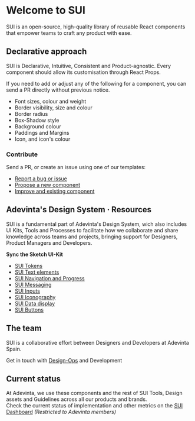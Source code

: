 # Welcome to SUI

SUI is an open-source, high-quality library of reusable React components that empower teams to craft any product with ease.

## Declarative approach

SUI is Declarative, Intuitive, Consistent and Product-agnostic. Every component should allow its customisation through React Props.

If you need to add or adjust any of the following for a component, you can send a PR directly without previous notice.

<ul>
<li>Font sizes, colour and weight</li>
<li>Border visibility, size and colour</li>
<li>Border radius</li>
<li>Box-Shadow style</li>
<li>Background colour</li>
<li>Paddings and Margins</li>
<li>Icon, and icon's colour</li>
</ul>

### Contribute

Send a PR, or create an issue using one of our templates:

<ul>
<li><a href="https://github.com/SUI-Components/sui-components/issues/new?template=report-a-bug---issue.md" target="_blank">Report a bug or issue</a></li>
<li><a href="https://github.com/SUI-Components/sui-components/issues/new?template=propose-a-new-component.md" target="_blank">Propose a new component</a></li>
<li><a href="https://github.com/SUI-Components/sui-components/issues/new?template=improve-and-existing-component.md" target="_blank">Improve and existing component</a></li>
</ul>

## Adevinta's Design System · Resources

SUI is a fundamental part of Adevinta's Design System, wich also includes UI Kits, Tools and Processes to facilitate how we collaborate and share knowledge across teams and projects, bringing support for Designers, Product Managers and Developers.

**Sync the Sketch UI-Kit**

<ul>
<li><a href="https://sketch.cloud/s/0gJ7b" target="_blank">SUI Tokens</a></li>
<li><a href="https://sketch.cloud/s/kGlQO" target="_blank">SUI Text elements</a></li>
<li><a href="https://sketch.cloud/s/lO9Go" target="_blank">SUI Navigation and Progress</a></li>
<li><a href="https://sketch.cloud/s/RA4oQ" target="_blank">SUI Messaging</a></li>
<li><a href="https://sketch.cloud/s/KybGA" target="_blank">SUI Inputs</a></li>
<li><a href="https://sketch.cloud/s/LMjll" target="_blank">SUI Iconography</a></li>
<li><a href="https://sketch.cloud/s/9KAox" target="_blank">SUI Data display</a></li>
<li><a href="https://sketch.cloud/s/bK4A4" target="_blank">SUI Buttons</a></li>
</ul>

## The team

SUI is a collaborative effort between Designers and Developers at Adevinta Spain.

Get in touch with <a href="mailto:arturo.lopez@adevinta.com">Design-Ops</a> and Development

## Current status

At Adevinta, we use these components and the rest of SUI Tools, Design assets and Guidelines across all our products and brands.
<br>
Check the current status of implementation and other metrics on the <a href="https://pages.github.mpi-internal.com/scmspain/sui-dashboard/" target="_blank">SUI Dashboard</a> <i>(Restricted to Adevinta members)</i>

